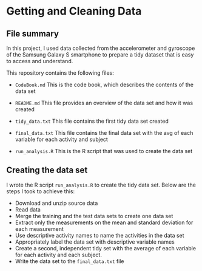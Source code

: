 # Getting and Cleaning Data

## File summary

In this project, I  used data collected from the accelerometer and gyroscope of the Samsung Galaxy S smartphone to prepare a tidy dataset that is easy to access and understand.

This repository contains the following files:

- `CodeBook.md` This is the code book, which describes the contents of the data set

- `README.md` This file provides an overview of the data set and how it was created

- `tidy_data.txt` This file contains the first tidy data set created

- `final_data.txt` This file contains the final data set with the avg of each variable for each activity and subject

- `run_analysis.R` This is the R script that was used to create the data set 

## Creating the data set 

I wrote the R script `run_analysis.R` to create the tidy data set. Below are the steps I took to achieve this:

- Download and unzip source data
- Read data
- Merge the training and the test data sets to create one data set
- Extract only the measurements on the mean and standard deviation for each measurement
- Use descriptive activity names to name the activities in the data set
- Appropriately label the data set with descriptive variable names
- Create a second, independent tidy set with the average of each variable for each activity and each subject.
- Write the data set to the `final_data.txt` file
